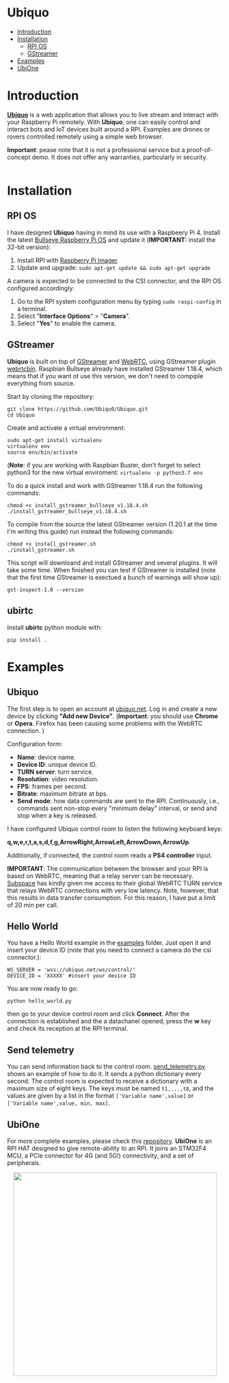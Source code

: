 # Ubiquo


* [Introduction](https://github.com/Ubiqu0/Ubiquo/#introduction)<br>
* [Installation](https://github.com/Ubiqu0/Ubiquo/#installation)<br>
  * [RPI OS](https://github.com/Ubiqu0/Ubiquo/#rpi-os)<br>
  * [GStreamer](https://github.com/Ubiqu0/Ubiquo/#gstreamer)<br>
* [Examples](https://github.com/Ubiqu0/Ubiquo/#examples)<br>
* [UbiOne](https://github.com/Ubiqu0/Ubiquo/#ubione)<br>


# Introduction

**[Ubiquo](https://ubiquo.net)** is a web application that allows you to live stream and interact with your Raspberry Pi remotely. With **Ubiquo**, one can easily control and interact bots and IoT devices built around a RPI.  Examples are drones or rovers controlled remotely using a simple web browser.

**Important**: pease note that it is not a professional service but a proof-of-concept demo. It does not offer any warranties, particularly in security.

<p align="center">
  <img src="https://github.com/Ubiqu0/ubiquo_public/blob/main/public/UBIQUO_Control.gif" alt=""/>
</p>


# Installation

## RPI OS

I have designed **Ubiquo** having in mind its use with a Raspbeery Pi 4. Install the latest [Bullseye Raspberry Pi OS](https://www.raspberrypi.com/software/operating-systems/) and update it (**IMPORTANT:** install the 32-bit version):

1. Install RPI with [Raspberry Pi Imager](https://www.raspberrypi.com/software/)
2. Update and upgrade: ``` sudo apt-get update && sudo apt-get upgrade ```

A camera is expected to be connected to the CSI connector, and the RPI OS configured accordingly:

1. Go to the RPI system configuration menu by typing ```sudo raspi-config``` in a terminal.
2. Select "**Interface Options**" > "**Camera**".
3. Select "**Yes**" to enable the camera.


## GStreamer


**Ubiquo** is built on top of [GStreamer](https://gitlab.freedesktop.org/gstreamer) and [WebRTC](https://webrtc.org/), using GStreamer plugin [webrtcbin](https://gstreamer.freedesktop.org/documentation/webrtc/index.html). Raspbian Bullseye already have installed GStreamer 1.18.4, which means that if you want ot use this version, we don't need to compiple everything from source. 


Start by cloning the repository:


```
git clone https://github.com/Ubiqu0/Ubiquo.git
cd Ubiquo
```

Create and activate a virtual environment:

```
sudo apt-get install virtualenv
virtualenv env
source env/bin/activate
```
(**Note**: if you are working with Raspbian Buster, don't forget to select python3 for the new virtual enviroment: ```virtualenv -p python3.7 env```

To do a quick install and work with GStreamer 1.18.4 run the following commands: 

```
chmod +x install_gstreamer_bullseye_v1.18.4.sh
./install_gstreamer_bullseye_v1.18.4.sh
```

To compile from the source the latest GStreamer version (1.20.1 at the time I'm writing this guide) run instead the following commands: 

```
chmod +x install_gstreamer.sh
./install_gstreamer.sh
```

This script will downloand and install GStreamer and several plugins. It will take some time. When finished you can test if GStreamer is installed (note that the first time GStreamer is exectued a bunch of warnings will show up):

```
gst-inspect-1.0 --version
```

## ubirtc

Install **ubirtc** python module with:

```
pip install .
```


# Examples

## Ubiquo

The first step is to open an account at [ubiquo.net](http://ubiquo.net/). Log in and create a new device by clicking **"Add new Device"**.
(**Important**: you should use **Chrome** or **Opera**. Firefox has been causing some problems with the WebRTC connection. )

Configuration form:
  * **Name**: device name.
  * **Device ID**: unique device ID.
  * **TURN server**: turn service.
  * **Resolution**: video resolution.
  * **FPS**: frames per second.
  * **Bitrate**: maximum bitrate at bps.
  * **Send mode**: how data commands are sent to the RPI. Continuously, i.e., commands sent non-stop every "minimum delay" interval, or send and stop when a key is released.

I have configured Ubiquo control room to listen the following keyboard keys:

**q,w,e,r,t,a,s,d,f,g,ArrowRight,ArrowLeft,ArrowDown,ArrowUp**.

Additionally, if connected, the control room reads a **PS4 controller** input.

**IMPORTANT**: The communication between the browser and your RPI is based on WebRTC, meaning that a relay server can be necessary. [Subspace](https://subspace.com/) has kindly given me access to their global WebRTC TURN service that relays WebRTC connections with very low latency. Note, however, that this results in data transfer consumption. For this reason, I have put a limit of 20 min per call. 


## Hello World

You have a Hello World example in the [examples](https://github.com/Ubiqu0/Ubiquo/tree/main/examples) folder. Just open it and insert your device ID (note that you need to connect a camera do the csi connector.):

```
WS_SERVER = 'wss://ubiquo.net/ws/control/'
DEVICE_ID = 'XXXXX' #insert your device ID
```

You are now ready to go:

```
python hello_world.py
```

then go to your device control room and click **Connect**. After the connection is established and the a datachanel opened, press the **w** key and check its reception at the RPI terminal.


## Send telemetry

You can send information back to the control room. [send_telemetry.py](https://github.com/Ubiqu0/Ubiquo/blob/main/examples/send_telemetry.py) shows an example of how to do it. It sends a python dictionary every second. The control room is expected to receive a dictionary with a maximum size of eight keys. The keys must be named ```t1,...,t8```, and the values are given by a list in the format ```['Variable name',value]``` or ```['Variable name',value, min, max]```.


## UbiOne

For more complete examples, please check this [repository](https://github.com/Ubiqu0/UbiOne). **UbiOne** is an RPI HAT designed to give remote-ability to an RPI. It joins an STM32F4 MCU, a PCIe connector for 4G (and 5G!) connectivity, and a set of peripherals.


<p align="center">
  <img src="https://user-images.githubusercontent.com/7373193/162843237-7880fc72-d043-4702-b59a-209a2aeedf32.png" height=475 alt=""/>
</p>
